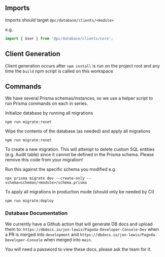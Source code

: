## Imports

Imports should target `@pc/database/clients/<module>`

e.g.

```ts
import { User } from '@pc/database/clients/core';
```

## Client Generation

Client generation occurs after `npm install` is run on the project root and any time the `build` npm script is called on this workspace

## Commands

We have several Prisma schemas/instances, so we use a helper script to run Prisma commands on each in series.

Initialize database by running all migrations

```
npm run migrate:reset
```

Wipe the contents of the database (as needed) and apply all migrations

```
npm run migrate:reset
```

To create a new migration. This will attempt to delete custom SQL entities (e.g. Audit table) since it cannot be defined in the Prisma schema. Please remove this code from your migration!

Run this against the specific schema you modified
e.g.

```
npx prisma migrate dev --create-only --schema=schemas/<module>/schema.prisma
```

To apply all migrations in production mode (should only be needed by CI)

```
npm run migrate:deploy
```

### Database Documentation

We currently have a Github action that will generate DB docs and upload them to:
`https://dbdocs.io/jon-lewis/Pagoda-Developer-Console-Dev` when a PR is merged into `development` and
`https://dbdocs.io/jon-lewis/Pagoda-Developer-Console` when merged into `main`.

You will need a password to view these docs, please ask the team for it.
